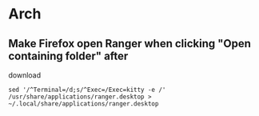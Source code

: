 # Arch

## Make Firefox open Ranger when clicking "Open containing folder" after
download

```
sed '/^Terminal=/d;s/^Exec=/Exec=kitty -e /' /usr/share/applications/ranger.desktop > ~/.local/share/applications/ranger.desktop
```


